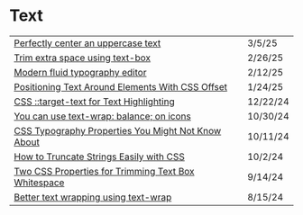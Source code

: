 # Text

|                                                                                                                                                          |          |
| -------------------------------------------------------------------------------------------------------------------------------------------------------- | -------- |
| [Perfectly center an uppercase text](https://css-tip.com/center-uppercase/?ref=dailydev)                                                                 | 3/5/25   |
| [Trim extra space using text-box](https://css-tip.com/text-box/?ref=dailydev)                                                                            | 2/26/25  |
| [Modern fluid typography editor](https://modern-fluid-typography.vercel.app/?ref=dailydev)                                                               | 2/12/25  |
| [Positioning Text Around Elements With CSS Offset](https://app.daily.dev/posts/positioning-text-around-elements-with-css-offset-fc9d8hpns)               | 1/24/25  |
| [CSS ::target-text for Text Highlighting](https://app.daily.dev/posts/css-target-text-for-text-highlighting-pxpex2ppj)                                   | 12/22/24 |
| [You can use text-wrap: balance; on icons](https://shkspr.mobi/blog/2024/10/you-can-use-text-wrap-balance-on-icons/)                                     | 10/30/24 |
| [CSS Typography Properties You Might Not Know About](https://webdeveloper.beehiiv.com/p/css-typography-properties-you-might-not-know-about?ref=dailydev) | 10/11/24 |
| [How to Truncate Strings Easily with CSS](https://www.thisdot.co/blog/how-to-truncate-strings-easily-with-css?ref=dailydev)                              | 10/2/24  |
| [Two CSS Properties for Trimming Text Box Whitespace](https://css-tricks.com/two-css-properties-for-trimming-text-box-whitespace/?ref=dailydev)          | 9/14/24  |
| [Better text wrapping using text-wrap](https://app.daily.dev/posts/better-text-wrapping-using-text-wrap-ama8yffxu)                                       | 8/15/24  |
